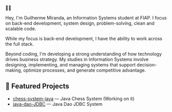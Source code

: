 💭😎

Hey, I'm Guilherme Miranda, an Information Systems student at FIAP. I focus on back-end development, system design, problem-solving, clean and scalable code.

While my focus is back-end development, I have the ability to work across the full stack.

Beyond coding, I'm developing a strong understanding of how technology drives business strategy. My studies in Information Systems involve designing, implementing, and managing systems that support decision-making, optimize processes, and generate competitive advantage.

## 🚀 Featured Projects

- [chess-system-java](https://github.com/xguimiranda/chess-system-java) — Java Chess System (Working on it)
- [java-dao-JDBC](https://github.com/xguimiranda/demo-dao-jdbc) — Java Dao JDBC System
